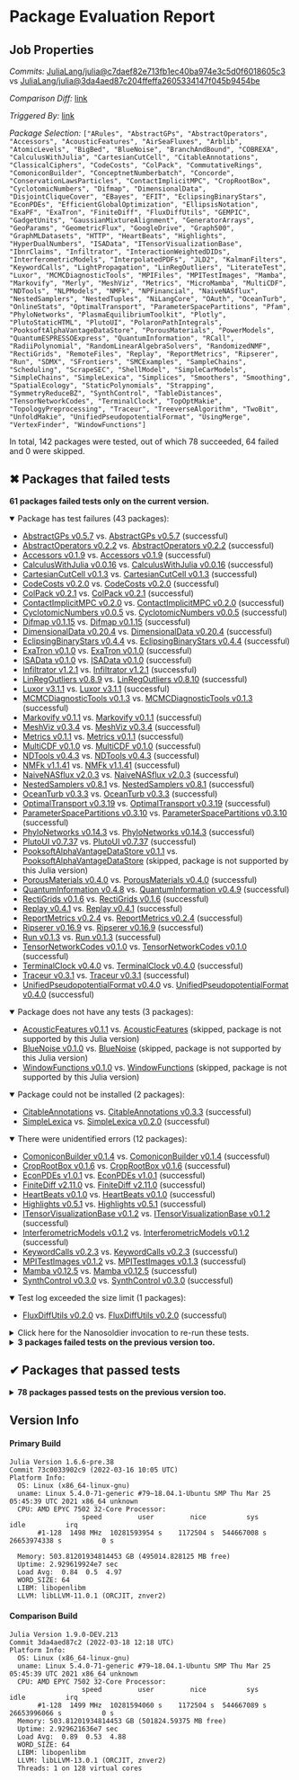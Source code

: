 # Package Evaluation Report

## Job Properties

*Commits:* [JuliaLang/julia@c7daef82e713fb1ec40ba974e3c5d0f6018605c3](https://github.com/JuliaLang/julia/commit/c7daef82e713fb1ec40ba974e3c5d0f6018605c3) vs [JuliaLang/julia@3da4aed87c204ffeffa2605334147f045b9454be](https://github.com/JuliaLang/julia/commit/3da4aed87c204ffeffa2605334147f045b9454be)

*Comparison Diff:* [link](https://github.com/JuliaLang/julia/compare/3da4aed87c204ffeffa2605334147f045b9454be..c7daef82e713fb1ec40ba974e3c5d0f6018605c3)

*Triggered By:* [link](https://github.com/JuliaLang/julia/pull/43735#issuecomment-1072369123)

*Package Selection:* `["ARules", "AbstractGPs", "AbstractOperators", "Accessors", "AcousticFeatures", "AirSeaFluxes", "Arblib", "AtomicLevels", "BigBed", "BlueNoise", "BranchAndBound", "COBREXA", "CalculusWithJulia", "CartesianCutCell", "CitableAnnotations", "ClassicalCiphers", "CodeCosts", "ColPack", "CommutativeRings", "ComoniconBuilder", "ConceptnetNumberbatch", "Concorde", "ConservationLawsParticles", "ContactImplicitMPC", "CropRootBox", "CyclotomicNumbers", "Difmap", "DimensionalData", "DisjointCliqueCover", "EBayes", "EFIT", "EclipsingBinaryStars", "EconPDEs", "EfficientGlobalOptimization", "EllipsisNotation", "ExaPF", "ExaTron", "FiniteDiff", "FluxDiffUtils", "GEMPIC", "GadgetUnits", "GaussianMixtureAlignment", "GeneratorArrays", "GeoParams", "GeometricFlux", "GoogleDrive", "Graph500", "GraphMLDatasets", "HTTP", "HeartBeats", "Highlights", "HyperDualNumbers", "ISAData", "ITensorVisualizationBase", "IbnrClaims", "Infiltrator", "InteractionWeightedDIDs", "InterferometricModels", "InterpolatedPDFs", "JLD2", "KalmanFilters", "KeywordCalls", "LightPropagation", "LinRegOutliers", "LiterateTest", "Luxor", "MCMCDiagnosticTools", "MPIFiles", "MPITestImages", "Mamba", "Markovify", "Merly", "MeshViz", "Metrics", "MicroMamba", "MultiCDF", "NDTools", "NLPModels", "NMFk", "NPFinancial", "NaiveNASflux", "NestedSamplers", "NestedTuples", "NiLangCore", "OAuth", "OceanTurb", "OnlineStats", "OptimalTransport", "ParameterSpacePartitions", "Pfam", "PhyloNetworks", "PlasmaEquilibriumToolkit", "Plotly", "PlutoStaticHTML", "PlutoUI", "PolaronPathIntegrals", "PooksoftAlphaVantageDataStore", "PorousMaterials", "PowerModels", "QuantumESPRESSOExpress", "QuantumInformation", "RCall", "RadiiPolynomial", "RandomLinearAlgebraSolvers", "RandomizedNMF", "RectiGrids", "RemoteFiles", "Replay", "ReportMetrics", "Ripserer", "Run", "SDMX", "SFrontiers", "SMCExamples", "SampleChains", "Scheduling", "ScrapeSEC", "ShellModel", "SimpleCarModels", "SimpleChains", "SimpleLexica", "Simplices", "Smoothers", "Smoothing", "SpatialEcology", "StaticPolynomials", "Strapping", "SymmetryReduceBZ", "SynthControl", "TableDistances", "TensorNetworkCodes", "TerminalClock", "TopOptMakie", "TopologyPreprocessing", "Traceur", "TreeverseAlgorithm", "TwoBit", "UnfoldMakie", "UnifiedPseudopotentialFormat", "UsingMerge", "VertexFinder", "WindowFunctions"]`

In total, 142 packages were tested, out of which 78 succeeded, 64 failed and 0 were skipped.


## ✖ Packages that failed tests

**61 packages failed tests only on the current version.**

<details open><summary>Package has test failures (43 packages):</summary>
<p>


- [AbstractGPs v0.5.7](https://s3.amazonaws.com/julialang-reports/nanosoldier/pkgeval/by_hash/c7daef8_vs_3da4aed/AbstractGPs.primary.log) vs. [AbstractGPs v0.5.7](https://s3.amazonaws.com/julialang-reports/nanosoldier/pkgeval/by_hash/c7daef8_vs_3da4aed/AbstractGPs.against.log) (successful)
- [AbstractOperators v0.2.2](https://s3.amazonaws.com/julialang-reports/nanosoldier/pkgeval/by_hash/c7daef8_vs_3da4aed/AbstractOperators.primary.log) vs. [AbstractOperators v0.2.2](https://s3.amazonaws.com/julialang-reports/nanosoldier/pkgeval/by_hash/c7daef8_vs_3da4aed/AbstractOperators.against.log) (successful)
- [Accessors v0.1.9](https://s3.amazonaws.com/julialang-reports/nanosoldier/pkgeval/by_hash/c7daef8_vs_3da4aed/Accessors.primary.log) vs. [Accessors v0.1.9](https://s3.amazonaws.com/julialang-reports/nanosoldier/pkgeval/by_hash/c7daef8_vs_3da4aed/Accessors.against.log) (successful)
- [CalculusWithJulia v0.0.16](https://s3.amazonaws.com/julialang-reports/nanosoldier/pkgeval/by_hash/c7daef8_vs_3da4aed/CalculusWithJulia.primary.log) vs. [CalculusWithJulia v0.0.16](https://s3.amazonaws.com/julialang-reports/nanosoldier/pkgeval/by_hash/c7daef8_vs_3da4aed/CalculusWithJulia.against.log) (successful)
- [CartesianCutCell v0.1.3](https://s3.amazonaws.com/julialang-reports/nanosoldier/pkgeval/by_hash/c7daef8_vs_3da4aed/CartesianCutCell.primary.log) vs. [CartesianCutCell v0.1.3](https://s3.amazonaws.com/julialang-reports/nanosoldier/pkgeval/by_hash/c7daef8_vs_3da4aed/CartesianCutCell.against.log) (successful)
- [CodeCosts v0.2.0](https://s3.amazonaws.com/julialang-reports/nanosoldier/pkgeval/by_hash/c7daef8_vs_3da4aed/CodeCosts.primary.log) vs. [CodeCosts v0.2.0](https://s3.amazonaws.com/julialang-reports/nanosoldier/pkgeval/by_hash/c7daef8_vs_3da4aed/CodeCosts.against.log) (successful)
- [ColPack v0.2.1](https://s3.amazonaws.com/julialang-reports/nanosoldier/pkgeval/by_hash/c7daef8_vs_3da4aed/ColPack.primary.log) vs. [ColPack v0.2.1](https://s3.amazonaws.com/julialang-reports/nanosoldier/pkgeval/by_hash/c7daef8_vs_3da4aed/ColPack.against.log) (successful)
- [ContactImplicitMPC v0.2.0](https://s3.amazonaws.com/julialang-reports/nanosoldier/pkgeval/by_hash/c7daef8_vs_3da4aed/ContactImplicitMPC.primary.log) vs. [ContactImplicitMPC v0.2.0](https://s3.amazonaws.com/julialang-reports/nanosoldier/pkgeval/by_hash/c7daef8_vs_3da4aed/ContactImplicitMPC.against.log) (successful)
- [CyclotomicNumbers v0.0.5](https://s3.amazonaws.com/julialang-reports/nanosoldier/pkgeval/by_hash/c7daef8_vs_3da4aed/CyclotomicNumbers.primary.log) vs. [CyclotomicNumbers v0.0.5](https://s3.amazonaws.com/julialang-reports/nanosoldier/pkgeval/by_hash/c7daef8_vs_3da4aed/CyclotomicNumbers.against.log) (successful)
- [Difmap v0.1.15](https://s3.amazonaws.com/julialang-reports/nanosoldier/pkgeval/by_hash/c7daef8_vs_3da4aed/Difmap.primary.log) vs. [Difmap v0.1.15](https://s3.amazonaws.com/julialang-reports/nanosoldier/pkgeval/by_hash/c7daef8_vs_3da4aed/Difmap.against.log) (successful)
- [DimensionalData v0.20.4](https://s3.amazonaws.com/julialang-reports/nanosoldier/pkgeval/by_hash/c7daef8_vs_3da4aed/DimensionalData.primary.log) vs. [DimensionalData v0.20.4](https://s3.amazonaws.com/julialang-reports/nanosoldier/pkgeval/by_hash/c7daef8_vs_3da4aed/DimensionalData.against.log) (successful)
- [EclipsingBinaryStars v0.4.4](https://s3.amazonaws.com/julialang-reports/nanosoldier/pkgeval/by_hash/c7daef8_vs_3da4aed/EclipsingBinaryStars.primary.log) vs. [EclipsingBinaryStars v0.4.4](https://s3.amazonaws.com/julialang-reports/nanosoldier/pkgeval/by_hash/c7daef8_vs_3da4aed/EclipsingBinaryStars.against.log) (successful)
- [ExaTron v0.1.0](https://s3.amazonaws.com/julialang-reports/nanosoldier/pkgeval/by_hash/c7daef8_vs_3da4aed/ExaTron.primary.log) vs. [ExaTron v0.1.0](https://s3.amazonaws.com/julialang-reports/nanosoldier/pkgeval/by_hash/c7daef8_vs_3da4aed/ExaTron.against.log) (successful)
- [ISAData v0.1.0](https://s3.amazonaws.com/julialang-reports/nanosoldier/pkgeval/by_hash/c7daef8_vs_3da4aed/ISAData.primary.log) vs. [ISAData v0.1.0](https://s3.amazonaws.com/julialang-reports/nanosoldier/pkgeval/by_hash/c7daef8_vs_3da4aed/ISAData.against.log) (successful)
- [Infiltrator v1.2.1](https://s3.amazonaws.com/julialang-reports/nanosoldier/pkgeval/by_hash/c7daef8_vs_3da4aed/Infiltrator.primary.log) vs. [Infiltrator v1.2.1](https://s3.amazonaws.com/julialang-reports/nanosoldier/pkgeval/by_hash/c7daef8_vs_3da4aed/Infiltrator.against.log) (successful)
- [LinRegOutliers v0.8.9](https://s3.amazonaws.com/julialang-reports/nanosoldier/pkgeval/by_hash/c7daef8_vs_3da4aed/LinRegOutliers.primary.log) vs. [LinRegOutliers v0.8.10](https://s3.amazonaws.com/julialang-reports/nanosoldier/pkgeval/by_hash/c7daef8_vs_3da4aed/LinRegOutliers.against.log) (successful)
- [Luxor v3.1.1](https://s3.amazonaws.com/julialang-reports/nanosoldier/pkgeval/by_hash/c7daef8_vs_3da4aed/Luxor.primary.log) vs. [Luxor v3.1.1](https://s3.amazonaws.com/julialang-reports/nanosoldier/pkgeval/by_hash/c7daef8_vs_3da4aed/Luxor.against.log) (successful)
- [MCMCDiagnosticTools v0.1.3](https://s3.amazonaws.com/julialang-reports/nanosoldier/pkgeval/by_hash/c7daef8_vs_3da4aed/MCMCDiagnosticTools.primary.log) vs. [MCMCDiagnosticTools v0.1.3](https://s3.amazonaws.com/julialang-reports/nanosoldier/pkgeval/by_hash/c7daef8_vs_3da4aed/MCMCDiagnosticTools.against.log) (successful)
- [Markovify v0.1.1](https://s3.amazonaws.com/julialang-reports/nanosoldier/pkgeval/by_hash/c7daef8_vs_3da4aed/Markovify.primary.log) vs. [Markovify v0.1.1](https://s3.amazonaws.com/julialang-reports/nanosoldier/pkgeval/by_hash/c7daef8_vs_3da4aed/Markovify.against.log) (successful)
- [MeshViz v0.3.4](https://s3.amazonaws.com/julialang-reports/nanosoldier/pkgeval/by_hash/c7daef8_vs_3da4aed/MeshViz.primary.log) vs. [MeshViz v0.3.4](https://s3.amazonaws.com/julialang-reports/nanosoldier/pkgeval/by_hash/c7daef8_vs_3da4aed/MeshViz.against.log) (successful)
- [Metrics v0.1.1](https://s3.amazonaws.com/julialang-reports/nanosoldier/pkgeval/by_hash/c7daef8_vs_3da4aed/Metrics.primary.log) vs. [Metrics v0.1.1](https://s3.amazonaws.com/julialang-reports/nanosoldier/pkgeval/by_hash/c7daef8_vs_3da4aed/Metrics.against.log) (successful)
- [MultiCDF v0.1.0](https://s3.amazonaws.com/julialang-reports/nanosoldier/pkgeval/by_hash/c7daef8_vs_3da4aed/MultiCDF.primary.log) vs. [MultiCDF v0.1.0](https://s3.amazonaws.com/julialang-reports/nanosoldier/pkgeval/by_hash/c7daef8_vs_3da4aed/MultiCDF.against.log) (successful)
- [NDTools v0.4.3](https://s3.amazonaws.com/julialang-reports/nanosoldier/pkgeval/by_hash/c7daef8_vs_3da4aed/NDTools.primary.log) vs. [NDTools v0.4.3](https://s3.amazonaws.com/julialang-reports/nanosoldier/pkgeval/by_hash/c7daef8_vs_3da4aed/NDTools.against.log) (successful)
- [NMFk v1.1.41](https://s3.amazonaws.com/julialang-reports/nanosoldier/pkgeval/by_hash/c7daef8_vs_3da4aed/NMFk.primary.log) vs. [NMFk v1.1.41](https://s3.amazonaws.com/julialang-reports/nanosoldier/pkgeval/by_hash/c7daef8_vs_3da4aed/NMFk.against.log) (successful)
- [NaiveNASflux v2.0.3](https://s3.amazonaws.com/julialang-reports/nanosoldier/pkgeval/by_hash/c7daef8_vs_3da4aed/NaiveNASflux.primary.log) vs. [NaiveNASflux v2.0.3](https://s3.amazonaws.com/julialang-reports/nanosoldier/pkgeval/by_hash/c7daef8_vs_3da4aed/NaiveNASflux.against.log) (successful)
- [NestedSamplers v0.8.1](https://s3.amazonaws.com/julialang-reports/nanosoldier/pkgeval/by_hash/c7daef8_vs_3da4aed/NestedSamplers.primary.log) vs. [NestedSamplers v0.8.1](https://s3.amazonaws.com/julialang-reports/nanosoldier/pkgeval/by_hash/c7daef8_vs_3da4aed/NestedSamplers.against.log) (successful)
- [OceanTurb v0.3.3](https://s3.amazonaws.com/julialang-reports/nanosoldier/pkgeval/by_hash/c7daef8_vs_3da4aed/OceanTurb.primary.log) vs. [OceanTurb v0.3.3](https://s3.amazonaws.com/julialang-reports/nanosoldier/pkgeval/by_hash/c7daef8_vs_3da4aed/OceanTurb.against.log) (successful)
- [OptimalTransport v0.3.19](https://s3.amazonaws.com/julialang-reports/nanosoldier/pkgeval/by_hash/c7daef8_vs_3da4aed/OptimalTransport.primary.log) vs. [OptimalTransport v0.3.19](https://s3.amazonaws.com/julialang-reports/nanosoldier/pkgeval/by_hash/c7daef8_vs_3da4aed/OptimalTransport.against.log) (successful)
- [ParameterSpacePartitions v0.3.10](https://s3.amazonaws.com/julialang-reports/nanosoldier/pkgeval/by_hash/c7daef8_vs_3da4aed/ParameterSpacePartitions.primary.log) vs. [ParameterSpacePartitions v0.3.10](https://s3.amazonaws.com/julialang-reports/nanosoldier/pkgeval/by_hash/c7daef8_vs_3da4aed/ParameterSpacePartitions.against.log) (successful)
- [PhyloNetworks v0.14.3](https://s3.amazonaws.com/julialang-reports/nanosoldier/pkgeval/by_hash/c7daef8_vs_3da4aed/PhyloNetworks.primary.log) vs. [PhyloNetworks v0.14.3](https://s3.amazonaws.com/julialang-reports/nanosoldier/pkgeval/by_hash/c7daef8_vs_3da4aed/PhyloNetworks.against.log) (successful)
- [PlutoUI v0.7.37](https://s3.amazonaws.com/julialang-reports/nanosoldier/pkgeval/by_hash/c7daef8_vs_3da4aed/PlutoUI.primary.log) vs. [PlutoUI v0.7.37](https://s3.amazonaws.com/julialang-reports/nanosoldier/pkgeval/by_hash/c7daef8_vs_3da4aed/PlutoUI.against.log) (successful)
- [PooksoftAlphaVantageDataStore v0.1.1](https://s3.amazonaws.com/julialang-reports/nanosoldier/pkgeval/by_hash/c7daef8_vs_3da4aed/PooksoftAlphaVantageDataStore.primary.log) vs. [PooksoftAlphaVantageDataStore](https://s3.amazonaws.com/julialang-reports/nanosoldier/pkgeval/by_hash/c7daef8_vs_3da4aed/PooksoftAlphaVantageDataStore.against.log) (skipped, package is not supported by this Julia version)
- [PorousMaterials v0.4.0](https://s3.amazonaws.com/julialang-reports/nanosoldier/pkgeval/by_hash/c7daef8_vs_3da4aed/PorousMaterials.primary.log) vs. [PorousMaterials v0.4.0](https://s3.amazonaws.com/julialang-reports/nanosoldier/pkgeval/by_hash/c7daef8_vs_3da4aed/PorousMaterials.against.log) (successful)
- [QuantumInformation v0.4.8](https://s3.amazonaws.com/julialang-reports/nanosoldier/pkgeval/by_hash/c7daef8_vs_3da4aed/QuantumInformation.primary.log) vs. [QuantumInformation v0.4.9](https://s3.amazonaws.com/julialang-reports/nanosoldier/pkgeval/by_hash/c7daef8_vs_3da4aed/QuantumInformation.against.log) (successful)
- [RectiGrids v0.1.6](https://s3.amazonaws.com/julialang-reports/nanosoldier/pkgeval/by_hash/c7daef8_vs_3da4aed/RectiGrids.primary.log) vs. [RectiGrids v0.1.6](https://s3.amazonaws.com/julialang-reports/nanosoldier/pkgeval/by_hash/c7daef8_vs_3da4aed/RectiGrids.against.log) (successful)
- [Replay v0.4.1](https://s3.amazonaws.com/julialang-reports/nanosoldier/pkgeval/by_hash/c7daef8_vs_3da4aed/Replay.primary.log) vs. [Replay v0.4.1](https://s3.amazonaws.com/julialang-reports/nanosoldier/pkgeval/by_hash/c7daef8_vs_3da4aed/Replay.against.log) (successful)
- [ReportMetrics v0.2.4](https://s3.amazonaws.com/julialang-reports/nanosoldier/pkgeval/by_hash/c7daef8_vs_3da4aed/ReportMetrics.primary.log) vs. [ReportMetrics v0.2.4](https://s3.amazonaws.com/julialang-reports/nanosoldier/pkgeval/by_hash/c7daef8_vs_3da4aed/ReportMetrics.against.log) (successful)
- [Ripserer v0.16.9](https://s3.amazonaws.com/julialang-reports/nanosoldier/pkgeval/by_hash/c7daef8_vs_3da4aed/Ripserer.primary.log) vs. [Ripserer v0.16.9](https://s3.amazonaws.com/julialang-reports/nanosoldier/pkgeval/by_hash/c7daef8_vs_3da4aed/Ripserer.against.log) (successful)
- [Run v0.1.3](https://s3.amazonaws.com/julialang-reports/nanosoldier/pkgeval/by_hash/c7daef8_vs_3da4aed/Run.primary.log) vs. [Run v0.1.3](https://s3.amazonaws.com/julialang-reports/nanosoldier/pkgeval/by_hash/c7daef8_vs_3da4aed/Run.against.log) (successful)
- [TensorNetworkCodes v0.1.0](https://s3.amazonaws.com/julialang-reports/nanosoldier/pkgeval/by_hash/c7daef8_vs_3da4aed/TensorNetworkCodes.primary.log) vs. [TensorNetworkCodes v0.1.0](https://s3.amazonaws.com/julialang-reports/nanosoldier/pkgeval/by_hash/c7daef8_vs_3da4aed/TensorNetworkCodes.against.log) (successful)
- [TerminalClock v0.4.0](https://s3.amazonaws.com/julialang-reports/nanosoldier/pkgeval/by_hash/c7daef8_vs_3da4aed/TerminalClock.primary.log) vs. [TerminalClock v0.4.0](https://s3.amazonaws.com/julialang-reports/nanosoldier/pkgeval/by_hash/c7daef8_vs_3da4aed/TerminalClock.against.log) (successful)
- [Traceur v0.3.1](https://s3.amazonaws.com/julialang-reports/nanosoldier/pkgeval/by_hash/c7daef8_vs_3da4aed/Traceur.primary.log) vs. [Traceur v0.3.1](https://s3.amazonaws.com/julialang-reports/nanosoldier/pkgeval/by_hash/c7daef8_vs_3da4aed/Traceur.against.log) (successful)
- [UnifiedPseudopotentialFormat v0.4.0](https://s3.amazonaws.com/julialang-reports/nanosoldier/pkgeval/by_hash/c7daef8_vs_3da4aed/UnifiedPseudopotentialFormat.primary.log) vs. [UnifiedPseudopotentialFormat v0.4.0](https://s3.amazonaws.com/julialang-reports/nanosoldier/pkgeval/by_hash/c7daef8_vs_3da4aed/UnifiedPseudopotentialFormat.against.log) (successful)

</p>
</details>

<details open><summary>Package does not have any tests (3 packages):</summary>
<p>


- [AcousticFeatures v0.1.1](https://s3.amazonaws.com/julialang-reports/nanosoldier/pkgeval/by_hash/c7daef8_vs_3da4aed/AcousticFeatures.primary.log) vs. [AcousticFeatures](https://s3.amazonaws.com/julialang-reports/nanosoldier/pkgeval/by_hash/c7daef8_vs_3da4aed/AcousticFeatures.against.log) (skipped, package is not supported by this Julia version)
- [BlueNoise v0.1.0](https://s3.amazonaws.com/julialang-reports/nanosoldier/pkgeval/by_hash/c7daef8_vs_3da4aed/BlueNoise.primary.log) vs. [BlueNoise](https://s3.amazonaws.com/julialang-reports/nanosoldier/pkgeval/by_hash/c7daef8_vs_3da4aed/BlueNoise.against.log) (skipped, package is not supported by this Julia version)
- [WindowFunctions v0.1.0](https://s3.amazonaws.com/julialang-reports/nanosoldier/pkgeval/by_hash/c7daef8_vs_3da4aed/WindowFunctions.primary.log) vs. [WindowFunctions](https://s3.amazonaws.com/julialang-reports/nanosoldier/pkgeval/by_hash/c7daef8_vs_3da4aed/WindowFunctions.against.log) (skipped, package is not supported by this Julia version)

</p>
</details>

<details open><summary>Package could not be installed (2 packages):</summary>
<p>


- [CitableAnnotations](https://s3.amazonaws.com/julialang-reports/nanosoldier/pkgeval/by_hash/c7daef8_vs_3da4aed/CitableAnnotations.primary.log) vs. [CitableAnnotations v0.3.3](https://s3.amazonaws.com/julialang-reports/nanosoldier/pkgeval/by_hash/c7daef8_vs_3da4aed/CitableAnnotations.against.log) (successful)
- [SimpleLexica](https://s3.amazonaws.com/julialang-reports/nanosoldier/pkgeval/by_hash/c7daef8_vs_3da4aed/SimpleLexica.primary.log) vs. [SimpleLexica v0.2.0](https://s3.amazonaws.com/julialang-reports/nanosoldier/pkgeval/by_hash/c7daef8_vs_3da4aed/SimpleLexica.against.log) (successful)

</p>
</details>

<details open><summary>There were unidentified errors (12 packages):</summary>
<p>


- [ComoniconBuilder v0.1.4](https://s3.amazonaws.com/julialang-reports/nanosoldier/pkgeval/by_hash/c7daef8_vs_3da4aed/ComoniconBuilder.primary.log) vs. [ComoniconBuilder v0.1.4](https://s3.amazonaws.com/julialang-reports/nanosoldier/pkgeval/by_hash/c7daef8_vs_3da4aed/ComoniconBuilder.against.log) (successful)
- [CropRootBox v0.1.6](https://s3.amazonaws.com/julialang-reports/nanosoldier/pkgeval/by_hash/c7daef8_vs_3da4aed/CropRootBox.primary.log) vs. [CropRootBox v0.1.6](https://s3.amazonaws.com/julialang-reports/nanosoldier/pkgeval/by_hash/c7daef8_vs_3da4aed/CropRootBox.against.log) (successful)
- [EconPDEs v1.0.1](https://s3.amazonaws.com/julialang-reports/nanosoldier/pkgeval/by_hash/c7daef8_vs_3da4aed/EconPDEs.primary.log) vs. [EconPDEs v1.0.1](https://s3.amazonaws.com/julialang-reports/nanosoldier/pkgeval/by_hash/c7daef8_vs_3da4aed/EconPDEs.against.log) (successful)
- [FiniteDiff v2.11.0](https://s3.amazonaws.com/julialang-reports/nanosoldier/pkgeval/by_hash/c7daef8_vs_3da4aed/FiniteDiff.primary.log) vs. [FiniteDiff v2.11.0](https://s3.amazonaws.com/julialang-reports/nanosoldier/pkgeval/by_hash/c7daef8_vs_3da4aed/FiniteDiff.against.log) (successful)
- [HeartBeats v0.1.0](https://s3.amazonaws.com/julialang-reports/nanosoldier/pkgeval/by_hash/c7daef8_vs_3da4aed/HeartBeats.primary.log) vs. [HeartBeats v0.1.0](https://s3.amazonaws.com/julialang-reports/nanosoldier/pkgeval/by_hash/c7daef8_vs_3da4aed/HeartBeats.against.log) (successful)
- [Highlights v0.5.1](https://s3.amazonaws.com/julialang-reports/nanosoldier/pkgeval/by_hash/c7daef8_vs_3da4aed/Highlights.primary.log) vs. [Highlights v0.5.1](https://s3.amazonaws.com/julialang-reports/nanosoldier/pkgeval/by_hash/c7daef8_vs_3da4aed/Highlights.against.log) (successful)
- [ITensorVisualizationBase v0.1.2](https://s3.amazonaws.com/julialang-reports/nanosoldier/pkgeval/by_hash/c7daef8_vs_3da4aed/ITensorVisualizationBase.primary.log) vs. [ITensorVisualizationBase v0.1.2](https://s3.amazonaws.com/julialang-reports/nanosoldier/pkgeval/by_hash/c7daef8_vs_3da4aed/ITensorVisualizationBase.against.log) (successful)
- [InterferometricModels v0.1.2](https://s3.amazonaws.com/julialang-reports/nanosoldier/pkgeval/by_hash/c7daef8_vs_3da4aed/InterferometricModels.primary.log) vs. [InterferometricModels v0.1.2](https://s3.amazonaws.com/julialang-reports/nanosoldier/pkgeval/by_hash/c7daef8_vs_3da4aed/InterferometricModels.against.log) (successful)
- [KeywordCalls v0.2.3](https://s3.amazonaws.com/julialang-reports/nanosoldier/pkgeval/by_hash/c7daef8_vs_3da4aed/KeywordCalls.primary.log) vs. [KeywordCalls v0.2.3](https://s3.amazonaws.com/julialang-reports/nanosoldier/pkgeval/by_hash/c7daef8_vs_3da4aed/KeywordCalls.against.log) (successful)
- [MPITestImages v0.1.2](https://s3.amazonaws.com/julialang-reports/nanosoldier/pkgeval/by_hash/c7daef8_vs_3da4aed/MPITestImages.primary.log) vs. [MPITestImages v0.1.3](https://s3.amazonaws.com/julialang-reports/nanosoldier/pkgeval/by_hash/c7daef8_vs_3da4aed/MPITestImages.against.log) (successful)
- [Mamba v0.12.5](https://s3.amazonaws.com/julialang-reports/nanosoldier/pkgeval/by_hash/c7daef8_vs_3da4aed/Mamba.primary.log) vs. [Mamba v0.12.5](https://s3.amazonaws.com/julialang-reports/nanosoldier/pkgeval/by_hash/c7daef8_vs_3da4aed/Mamba.against.log) (successful)
- [SynthControl v0.3.0](https://s3.amazonaws.com/julialang-reports/nanosoldier/pkgeval/by_hash/c7daef8_vs_3da4aed/SynthControl.primary.log) vs. [SynthControl v0.3.0](https://s3.amazonaws.com/julialang-reports/nanosoldier/pkgeval/by_hash/c7daef8_vs_3da4aed/SynthControl.against.log) (successful)

</p>
</details>

<details open><summary>Test log exceeded the size limit (1 packages):</summary>
<p>


- [FluxDiffUtils v0.2.0](https://s3.amazonaws.com/julialang-reports/nanosoldier/pkgeval/by_hash/c7daef8_vs_3da4aed/FluxDiffUtils.primary.log) vs. [FluxDiffUtils v0.2.0](https://s3.amazonaws.com/julialang-reports/nanosoldier/pkgeval/by_hash/c7daef8_vs_3da4aed/FluxDiffUtils.against.log) (successful)

</p>
</details>

<details><summary>Click here for the Nanosoldier invocation to re-run these tests.</summary>
<p>

```
@nanosoldier `runtests(["AbstractGPs", "AbstractOperators", "Accessors", "AcousticFeatures", "BlueNoise", "CalculusWithJulia", "CartesianCutCell", "CitableAnnotations", "CodeCosts", "ColPack", "ComoniconBuilder", "ContactImplicitMPC", "CropRootBox", "CyclotomicNumbers", "Difmap", "DimensionalData", "EclipsingBinaryStars", "EconPDEs", "ExaTron", "FiniteDiff", "FluxDiffUtils", "HeartBeats", "Highlights", "ISAData", "ITensorVisualizationBase", "Infiltrator", "InterferometricModels", "KeywordCalls", "LinRegOutliers", "Luxor", "MCMCDiagnosticTools", "MPITestImages", "Mamba", "Markovify", "MeshViz", "Metrics", "MultiCDF", "NDTools", "NMFk", "NaiveNASflux", "NestedSamplers", "OceanTurb", "OptimalTransport", "ParameterSpacePartitions", "PhyloNetworks", "PlutoUI", "PooksoftAlphaVantageDataStore", "PorousMaterials", "QuantumInformation", "RectiGrids", "Replay", "ReportMetrics", "Ripserer", "Run", "SimpleLexica", "SynthControl", "TensorNetworkCodes", "TerminalClock", "Traceur", "UnifiedPseudopotentialFormat", "WindowFunctions"], vs = ":master")`
```

</p>
</details>


<details><summary><strong>3 packages failed tests on the previous version too.</strong></summary>
<p>

<details open><summary>Package has test failures (2 packages):</summary>
<p>


- [Graph500 v0.1.0](https://s3.amazonaws.com/julialang-reports/nanosoldier/pkgeval/by_hash/c7daef8_vs_3da4aed/Graph500.primary.log)
- [HTTP v0.9.17](https://s3.amazonaws.com/julialang-reports/nanosoldier/pkgeval/by_hash/c7daef8_vs_3da4aed/HTTP.primary.log)

</p>
</details>

<details open><summary>Tests became inactive (1 packages):</summary>
<p>


- [GraphMLDatasets v0.1.7](https://s3.amazonaws.com/julialang-reports/nanosoldier/pkgeval/by_hash/c7daef8_vs_3da4aed/GraphMLDatasets.primary.log)

</p>
</details>

</p>
</details>


## ✔ Packages that passed tests

<details><summary><strong>78 packages passed tests on the previous version too.</strong></summary>
<p>

- [ARules v0.0.2](https://s3.amazonaws.com/julialang-reports/nanosoldier/pkgeval/by_hash/c7daef8_vs_3da4aed/ARules.primary.log)
- [AirSeaFluxes v0.1.1](https://s3.amazonaws.com/julialang-reports/nanosoldier/pkgeval/by_hash/c7daef8_vs_3da4aed/AirSeaFluxes.primary.log)
- [Arblib v0.6.3](https://s3.amazonaws.com/julialang-reports/nanosoldier/pkgeval/by_hash/c7daef8_vs_3da4aed/Arblib.primary.log)
- [AtomicLevels v0.1.7](https://s3.amazonaws.com/julialang-reports/nanosoldier/pkgeval/by_hash/c7daef8_vs_3da4aed/AtomicLevels.primary.log)
- [BigBed v0.1.0](https://s3.amazonaws.com/julialang-reports/nanosoldier/pkgeval/by_hash/c7daef8_vs_3da4aed/BigBed.primary.log)
- [BranchAndBound v0.1.0](https://s3.amazonaws.com/julialang-reports/nanosoldier/pkgeval/by_hash/c7daef8_vs_3da4aed/BranchAndBound.primary.log)
- [COBREXA v1.2.3](https://s3.amazonaws.com/julialang-reports/nanosoldier/pkgeval/by_hash/c7daef8_vs_3da4aed/COBREXA.primary.log)
- [ClassicalCiphers v2.1.1](https://s3.amazonaws.com/julialang-reports/nanosoldier/pkgeval/by_hash/c7daef8_vs_3da4aed/ClassicalCiphers.primary.log)
- [CommutativeRings v0.4.0](https://s3.amazonaws.com/julialang-reports/nanosoldier/pkgeval/by_hash/c7daef8_vs_3da4aed/CommutativeRings.primary.log)
- [ConceptnetNumberbatch v0.1.6](https://s3.amazonaws.com/julialang-reports/nanosoldier/pkgeval/by_hash/c7daef8_vs_3da4aed/ConceptnetNumberbatch.primary.log)
- [Concorde v0.1.0](https://s3.amazonaws.com/julialang-reports/nanosoldier/pkgeval/by_hash/c7daef8_vs_3da4aed/Concorde.primary.log)
- [ConservationLawsParticles v0.8.1](https://s3.amazonaws.com/julialang-reports/nanosoldier/pkgeval/by_hash/c7daef8_vs_3da4aed/ConservationLawsParticles.primary.log)
- [DisjointCliqueCover v0.1.0](https://s3.amazonaws.com/julialang-reports/nanosoldier/pkgeval/by_hash/c7daef8_vs_3da4aed/DisjointCliqueCover.primary.log)
- [EBayes v0.1.2](https://s3.amazonaws.com/julialang-reports/nanosoldier/pkgeval/by_hash/c7daef8_vs_3da4aed/EBayes.primary.log)
- [EFIT v0.1.0](https://s3.amazonaws.com/julialang-reports/nanosoldier/pkgeval/by_hash/c7daef8_vs_3da4aed/EFIT.primary.log)
- [EfficientGlobalOptimization v0.1.1](https://s3.amazonaws.com/julialang-reports/nanosoldier/pkgeval/by_hash/c7daef8_vs_3da4aed/EfficientGlobalOptimization.primary.log)
- [EllipsisNotation v1.3.0](https://s3.amazonaws.com/julialang-reports/nanosoldier/pkgeval/by_hash/c7daef8_vs_3da4aed/EllipsisNotation.primary.log)
- [ExaPF v0.7.0](https://s3.amazonaws.com/julialang-reports/nanosoldier/pkgeval/by_hash/c7daef8_vs_3da4aed/ExaPF.primary.log)
- [GEMPIC v0.3.0](https://s3.amazonaws.com/julialang-reports/nanosoldier/pkgeval/by_hash/c7daef8_vs_3da4aed/GEMPIC.primary.log)
- [GadgetUnits v0.2.2](https://s3.amazonaws.com/julialang-reports/nanosoldier/pkgeval/by_hash/c7daef8_vs_3da4aed/GadgetUnits.primary.log)
- [GaussianMixtureAlignment v0.1.4](https://s3.amazonaws.com/julialang-reports/nanosoldier/pkgeval/by_hash/c7daef8_vs_3da4aed/GaussianMixtureAlignment.primary.log)
- [GeneratorArrays v0.3.0](https://s3.amazonaws.com/julialang-reports/nanosoldier/pkgeval/by_hash/c7daef8_vs_3da4aed/GeneratorArrays.primary.log)
- [GeoParams v0.2.0](https://s3.amazonaws.com/julialang-reports/nanosoldier/pkgeval/by_hash/c7daef8_vs_3da4aed/GeoParams.primary.log)
- [GeometricFlux v0.10.1](https://s3.amazonaws.com/julialang-reports/nanosoldier/pkgeval/by_hash/c7daef8_vs_3da4aed/GeometricFlux.primary.log)
- [GoogleDrive v0.1.1](https://s3.amazonaws.com/julialang-reports/nanosoldier/pkgeval/by_hash/c7daef8_vs_3da4aed/GoogleDrive.primary.log)
- [HyperDualNumbers v4.0.8](https://s3.amazonaws.com/julialang-reports/nanosoldier/pkgeval/by_hash/c7daef8_vs_3da4aed/HyperDualNumbers.primary.log)
- [IbnrClaims v0.1.1](https://s3.amazonaws.com/julialang-reports/nanosoldier/pkgeval/by_hash/c7daef8_vs_3da4aed/IbnrClaims.primary.log)
- [InteractionWeightedDIDs v0.3.0](https://s3.amazonaws.com/julialang-reports/nanosoldier/pkgeval/by_hash/c7daef8_vs_3da4aed/InteractionWeightedDIDs.primary.log)
- [InterpolatedPDFs v0.1.1](https://s3.amazonaws.com/julialang-reports/nanosoldier/pkgeval/by_hash/c7daef8_vs_3da4aed/InterpolatedPDFs.primary.log)
- [JLD2 v0.4.22](https://s3.amazonaws.com/julialang-reports/nanosoldier/pkgeval/by_hash/c7daef8_vs_3da4aed/JLD2.primary.log)
- [KalmanFilters v0.1.1](https://s3.amazonaws.com/julialang-reports/nanosoldier/pkgeval/by_hash/c7daef8_vs_3da4aed/KalmanFilters.primary.log)
- [LightPropagation v0.8.0](https://s3.amazonaws.com/julialang-reports/nanosoldier/pkgeval/by_hash/c7daef8_vs_3da4aed/LightPropagation.primary.log)
- [LiterateTest v0.1.5](https://s3.amazonaws.com/julialang-reports/nanosoldier/pkgeval/by_hash/c7daef8_vs_3da4aed/LiterateTest.primary.log)
- [MPIFiles v0.12.2](https://s3.amazonaws.com/julialang-reports/nanosoldier/pkgeval/by_hash/c7daef8_vs_3da4aed/MPIFiles.primary.log)
- [Merly v1.0.2](https://s3.amazonaws.com/julialang-reports/nanosoldier/pkgeval/by_hash/c7daef8_vs_3da4aed/Merly.primary.log)
- [MicroMamba v0.1.7](https://s3.amazonaws.com/julialang-reports/nanosoldier/pkgeval/by_hash/c7daef8_vs_3da4aed/MicroMamba.primary.log)
- [NLPModels v0.18.3](https://s3.amazonaws.com/julialang-reports/nanosoldier/pkgeval/by_hash/c7daef8_vs_3da4aed/NLPModels.primary.log)
- [NPFinancial v0.3.1](https://s3.amazonaws.com/julialang-reports/nanosoldier/pkgeval/by_hash/c7daef8_vs_3da4aed/NPFinancial.primary.log)
- [NestedTuples v0.3.6](https://s3.amazonaws.com/julialang-reports/nanosoldier/pkgeval/by_hash/c7daef8_vs_3da4aed/NestedTuples.primary.log)
- [NiLangCore v0.10.4](https://s3.amazonaws.com/julialang-reports/nanosoldier/pkgeval/by_hash/c7daef8_vs_3da4aed/NiLangCore.primary.log)
- [OAuth v1.1.0](https://s3.amazonaws.com/julialang-reports/nanosoldier/pkgeval/by_hash/c7daef8_vs_3da4aed/OAuth.primary.log)
- [OnlineStats v1.5.13](https://s3.amazonaws.com/julialang-reports/nanosoldier/pkgeval/by_hash/c7daef8_vs_3da4aed/OnlineStats.primary.log)
- [Pfam v0.2.1](https://s3.amazonaws.com/julialang-reports/nanosoldier/pkgeval/by_hash/c7daef8_vs_3da4aed/Pfam.primary.log)
- [PlasmaEquilibriumToolkit v0.4.1](https://s3.amazonaws.com/julialang-reports/nanosoldier/pkgeval/by_hash/c7daef8_vs_3da4aed/PlasmaEquilibriumToolkit.primary.log)
- [Plotly v0.4.1](https://s3.amazonaws.com/julialang-reports/nanosoldier/pkgeval/by_hash/c7daef8_vs_3da4aed/Plotly.primary.log)
- [PlutoStaticHTML v4.0.2](https://s3.amazonaws.com/julialang-reports/nanosoldier/pkgeval/by_hash/c7daef8_vs_3da4aed/PlutoStaticHTML.primary.log)
- [PolaronPathIntegrals v0.1.0](https://s3.amazonaws.com/julialang-reports/nanosoldier/pkgeval/by_hash/c7daef8_vs_3da4aed/PolaronPathIntegrals.primary.log)
- [PowerModels v0.19.4](https://s3.amazonaws.com/julialang-reports/nanosoldier/pkgeval/by_hash/c7daef8_vs_3da4aed/PowerModels.primary.log)
- [QuantumESPRESSOExpress v0.5.3](https://s3.amazonaws.com/julialang-reports/nanosoldier/pkgeval/by_hash/c7daef8_vs_3da4aed/QuantumESPRESSOExpress.primary.log)
- [RCall v0.13.13](https://s3.amazonaws.com/julialang-reports/nanosoldier/pkgeval/by_hash/c7daef8_vs_3da4aed/RCall.primary.log)
- [RadiiPolynomial v0.4.5](https://s3.amazonaws.com/julialang-reports/nanosoldier/pkgeval/by_hash/c7daef8_vs_3da4aed/RadiiPolynomial.primary.log)
- [RandomLinearAlgebraSolvers v0.1.1](https://s3.amazonaws.com/julialang-reports/nanosoldier/pkgeval/by_hash/c7daef8_vs_3da4aed/RandomLinearAlgebraSolvers.primary.log)
- [RandomizedNMF v1.0.0](https://s3.amazonaws.com/julialang-reports/nanosoldier/pkgeval/by_hash/c7daef8_vs_3da4aed/RandomizedNMF.primary.log)
- [RemoteFiles v0.4.2](https://s3.amazonaws.com/julialang-reports/nanosoldier/pkgeval/by_hash/c7daef8_vs_3da4aed/RemoteFiles.primary.log)
- [SDMX v0.1.0](https://s3.amazonaws.com/julialang-reports/nanosoldier/pkgeval/by_hash/c7daef8_vs_3da4aed/SDMX.primary.log)
- [SFrontiers v0.1.0](https://s3.amazonaws.com/julialang-reports/nanosoldier/pkgeval/by_hash/c7daef8_vs_3da4aed/SFrontiers.primary.log)
- [SMCExamples v0.6.1](https://s3.amazonaws.com/julialang-reports/nanosoldier/pkgeval/by_hash/c7daef8_vs_3da4aed/SMCExamples.primary.log)
- [SampleChains v0.5.0](https://s3.amazonaws.com/julialang-reports/nanosoldier/pkgeval/by_hash/c7daef8_vs_3da4aed/SampleChains.primary.log)
- [Scheduling v0.2.1](https://s3.amazonaws.com/julialang-reports/nanosoldier/pkgeval/by_hash/c7daef8_vs_3da4aed/Scheduling.primary.log)
- [ScrapeSEC v0.5.2](https://s3.amazonaws.com/julialang-reports/nanosoldier/pkgeval/by_hash/c7daef8_vs_3da4aed/ScrapeSEC.primary.log)
- [ShellModel v0.1.0](https://s3.amazonaws.com/julialang-reports/nanosoldier/pkgeval/by_hash/c7daef8_vs_3da4aed/ShellModel.primary.log)
- [SimpleCarModels v1.0.1](https://s3.amazonaws.com/julialang-reports/nanosoldier/pkgeval/by_hash/c7daef8_vs_3da4aed/SimpleCarModels.primary.log)
- [SimpleChains v0.1.10](https://s3.amazonaws.com/julialang-reports/nanosoldier/pkgeval/by_hash/c7daef8_vs_3da4aed/SimpleChains.primary.log)
- [Simplices v0.6.2](https://s3.amazonaws.com/julialang-reports/nanosoldier/pkgeval/by_hash/c7daef8_vs_3da4aed/Simplices.primary.log)
- [Smoothers v0.1.3](https://s3.amazonaws.com/julialang-reports/nanosoldier/pkgeval/by_hash/c7daef8_vs_3da4aed/Smoothers.primary.log)
- [Smoothing v1.0.0](https://s3.amazonaws.com/julialang-reports/nanosoldier/pkgeval/by_hash/c7daef8_vs_3da4aed/Smoothing.primary.log)
- [SpatialEcology v0.9.15](https://s3.amazonaws.com/julialang-reports/nanosoldier/pkgeval/by_hash/c7daef8_vs_3da4aed/SpatialEcology.primary.log)
- [StaticPolynomials v1.3.4](https://s3.amazonaws.com/julialang-reports/nanosoldier/pkgeval/by_hash/c7daef8_vs_3da4aed/StaticPolynomials.primary.log)
- [Strapping v1.3.0](https://s3.amazonaws.com/julialang-reports/nanosoldier/pkgeval/by_hash/c7daef8_vs_3da4aed/Strapping.primary.log)
- [SymmetryReduceBZ v0.1.5](https://s3.amazonaws.com/julialang-reports/nanosoldier/pkgeval/by_hash/c7daef8_vs_3da4aed/SymmetryReduceBZ.primary.log)
- [TableDistances v0.1.4](https://s3.amazonaws.com/julialang-reports/nanosoldier/pkgeval/by_hash/c7daef8_vs_3da4aed/TableDistances.primary.log)
- [TopOptMakie v0.1.1](https://s3.amazonaws.com/julialang-reports/nanosoldier/pkgeval/by_hash/c7daef8_vs_3da4aed/TopOptMakie.primary.log)
- [TopologyPreprocessing v0.1.4](https://s3.amazonaws.com/julialang-reports/nanosoldier/pkgeval/by_hash/c7daef8_vs_3da4aed/TopologyPreprocessing.primary.log)
- [TreeverseAlgorithm v0.1.0](https://s3.amazonaws.com/julialang-reports/nanosoldier/pkgeval/by_hash/c7daef8_vs_3da4aed/TreeverseAlgorithm.primary.log)
- [TwoBit v0.2.0](https://s3.amazonaws.com/julialang-reports/nanosoldier/pkgeval/by_hash/c7daef8_vs_3da4aed/TwoBit.primary.log)
- [UnfoldMakie v0.1.3](https://s3.amazonaws.com/julialang-reports/nanosoldier/pkgeval/by_hash/c7daef8_vs_3da4aed/UnfoldMakie.primary.log)
- [UsingMerge v0.0.3](https://s3.amazonaws.com/julialang-reports/nanosoldier/pkgeval/by_hash/c7daef8_vs_3da4aed/UsingMerge.primary.log)
- [VertexFinder v0.1.0](https://s3.amazonaws.com/julialang-reports/nanosoldier/pkgeval/by_hash/c7daef8_vs_3da4aed/VertexFinder.primary.log)

</p>
</details>


## Version Info

#### Primary Build

```
Julia Version 1.6.6-pre.38
Commit 73c0033902c9 (2022-03-16 10:05 UTC)
Platform Info:
  OS: Linux (x86_64-linux-gnu)
  uname: Linux 5.4.0-71-generic #79~18.04.1-Ubuntu SMP Thu Mar 25 05:45:39 UTC 2021 x86_64 unknown
  CPU: AMD EPYC 7502 32-Core Processor: 
                  speed         user         nice          sys         idle          irq
       #1-128  1498 MHz  10281593954 s    1172504 s  544667008 s  26653974338 s          0 s
       
  Memory: 503.81201934814453 GB (495014.828125 MB free)
  Uptime: 2.929619924e7 sec
  Load Avg:  0.84  0.5  4.97
  WORD_SIZE: 64
  LIBM: libopenlibm
  LLVM: libLLVM-11.0.1 (ORCJIT, znver2)

```

#### Comparison Build

```
Julia Version 1.9.0-DEV.213
Commit 3da4aed87c2 (2022-03-18 12:18 UTC)
Platform Info:
  OS: Linux (x86_64-linux-gnu)
  uname: Linux 5.4.0-71-generic #79~18.04.1-Ubuntu SMP Thu Mar 25 05:45:39 UTC 2021 x86_64 unknown
  CPU: AMD EPYC 7502 32-Core Processor: 
                  speed         user         nice          sys         idle          irq
       #1-128  1499 MHz  10281594060 s    1172504 s  544667089 s  26653996066 s          0 s
  Memory: 503.81201934814453 GB (501824.59375 MB free)
  Uptime: 2.929621636e7 sec
  Load Avg:  0.89  0.53  4.88
  WORD_SIZE: 64
  LIBM: libopenlibm
  LLVM: libLLVM-13.0.1 (ORCJIT, znver2)
  Threads: 1 on 128 virtual cores

```
<!-- Generated on 2022-03-18T15:57:32.506 -->
